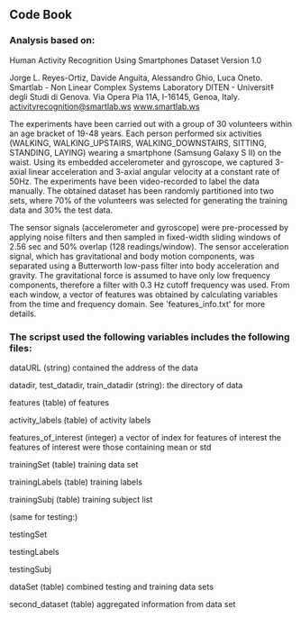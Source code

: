 ## Code Book

### Analysis based on:

Human Activity Recognition Using Smartphones Dataset
Version 1.0 

Jorge L. Reyes-Ortiz, Davide Anguita, Alessandro Ghio, Luca Oneto.
Smartlab - Non Linear Complex Systems Laboratory
DITEN - Universit‡ degli Studi di Genova.
Via Opera Pia 11A, I-16145, Genoa, Italy.
activityrecognition@smartlab.ws
www.smartlab.ws

The experiments have been carried out with a group of 30 volunteers within an age bracket of 19-48 years. Each person performed six activities (WALKING, WALKING_UPSTAIRS, WALKING_DOWNSTAIRS, SITTING, STANDING, LAYING) wearing a smartphone (Samsung Galaxy S II) on the waist. Using its embedded accelerometer and gyroscope, we captured 3-axial linear acceleration and 3-axial angular velocity at a constant rate of 50Hz. The experiments have been video-recorded to label the data manually. The obtained dataset has been randomly partitioned into two sets, where 70% of the volunteers was selected for generating the training data and 30% the test data. 

The sensor signals (accelerometer and gyroscope) were pre-processed by applying noise filters and then sampled in fixed-width sliding windows of 2.56 sec and 50% overlap (128 readings/window). The sensor acceleration signal, which has gravitational and body motion components, was separated using a Butterworth low-pass filter into body acceleration and gravity. The gravitational force is assumed to have only low frequency components, therefore a filter with 0.3 Hz cutoff frequency was used. From each window, a vector of features was obtained by calculating variables from the time and frequency domain. See 'features_info.txt' for more details. 

### The scripst used the following variables includes the following files:

dataURL (string) contained the address of the data

datadir, test_datadir, train_datadir (string): the directory of data

features (table) of features

activity_labels (table) of activity labels

features_of_interest (integer) a vector of index for features of interest
  the features of interest were those containing mean or std

trainingSet (table) training data set

trainingLabels (table) training labels

trainingSubj (table) training subject list

(same for testing:)

testingSet 

testingLabels

testingSubj

dataSet (table) combined testing and training data sets

second_dataset (table) aggregated information from data set
